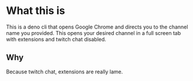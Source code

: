 # What this is

This is a deno cli that opens Google Chrome and directs you to the channel name you provided.
This opens your desired channel in a full screen tab with extensions and twitch chat disabled.

## Why

Because twitch chat, extensions are really lame.
